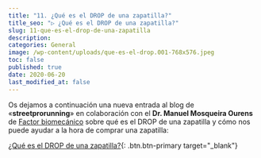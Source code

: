 ```yaml
---
title: "11. ¿Qué es el DROP de una zapatilla?"
title_seo: "▷ ¿Qué es el DROP de una zapatilla?"
slug: 11-que-es-el-drop-de-una-zapatilla
description:
categories: General
image: /wp-content/uploads/que-es-el-drop.001-768x576.jpeg
toc: false
published: true
date: 2020-06-20
last_modified_at: false
---
```

Os dejamos a continuación una nueva entrada al blog de «__streetprorunning__» en colaboración con el __Dr. Manuel Mosqueira Ourens__ de [Factor biomecánico](https://factorbiomecanico.com/) sobre qué es el DROP de una zapatilla y cómo nos puede ayudar a la hora de comprar una zapatilla:

[¿Qué es el DROP de una zapatilla?](https://www.streetprorunning.com/blog/drop-de-las-zapatillas/){: .btn.btn-primary target="_blank"}